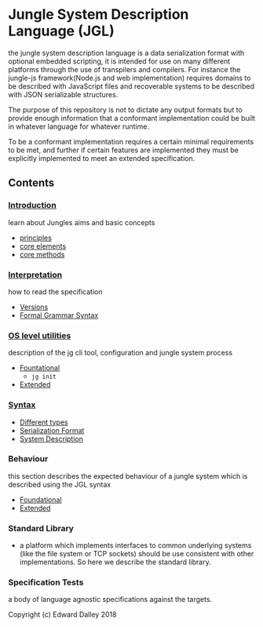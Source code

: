 # Jungle System Description Language (JGL)

the jungle system description language is a data serialization format with optional embedded scripting, it is intended for use on many different platforms through the use of transpilers and compilers. For instance the jungle-js framework(Node.js and web implementation) requires domains to be described with JavaScript files and recoverable systems to be described with JSON serializable structures. 

The purpose of this repository is not to dictate any output formats but to provide enough information that a conformant implementation could be built in whatever language for whatever runtime. 

To be a conformant implementation requires a certain minimal requirements to be met, and further if certain features are implemented they must be explicitly implemented to meet an extended specification.

## Contents

### [Introduction](introduction.md)
learn about Jungles aims and basic concepts 
- [principles](introduction.md/#basic-principles)
- [core elements](./introduction.md#core-elements)
- [core methods](introduction.md#construct-methods)

### [Interpretation](interpretation.md)
how to read the specification
- [Versions]()
- [Formal Grammar Syntax](interpretation.md)

### [OS level utilities](utility.md)
description of the jg cli tool, configuration and jungle system process 
- [Fountational](utility.md#Foundational)
    - `jg init`
- [Extended](utilitiy.md#extended.md)

### [Syntax](syntax.md)
- [Different types](syntax.md)
- [Serialization Format](syntax.md)
- [System Description](syntax.md)

### Behaviour
this section describes the expected behaviour of a jungle system which is described using the JGL syntax
- [Foundational](behaviour-foundation.md)
- [Extended](behaviour-extended.md)

### Standard Library
- a platform which implements interfaces to common underlying systems (like the file system or TCP sockets) should be use consistent with other implementations. So here we describe the standard library. 

### Specification Tests
a body of language agnostic specifications against the targets. 

Copyright (c) Edward Dalley 2018

